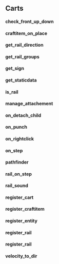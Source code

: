 Carts 
------
#### check_front_up_down
#### craftitem_on_place
#### get_rail_direction
#### get_rail_groups
#### get_sign
#### get_staticdata
#### is_rail
#### manage_attachement
#### on_detach_child
#### on_punch
#### on_rightclick
#### on_step
#### pathfinder
#### rail_on_step
#### rail_sound
#### register_cart
#### register_craftitem
#### register_entity
#### register_rail
#### register_rail
#### velocity_to_dir

